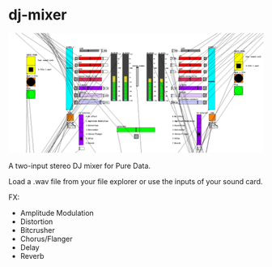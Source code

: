 # dj-mixer

![screenshot](screenshot.PNG)

A two-input stereo DJ mixer for Pure Data.

Load a .wav file from your file explorer or use the inputs of your sound card.

FX:
- Amplitude Modulation
- Distortion
- Bitcrusher
- Chorus/Flanger
- Delay
- Reverb
